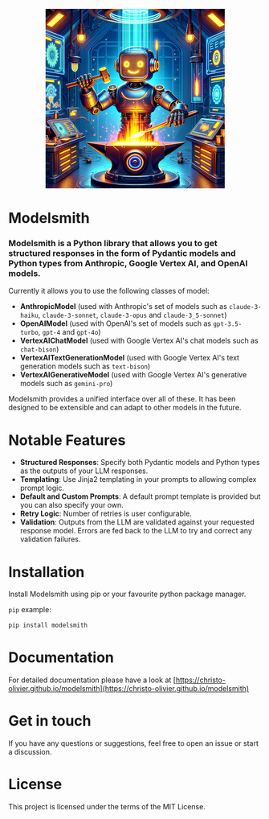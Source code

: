 <p align="center">
  <img src="modelsmith.png" style="width: auto; height: auto;"/>
</p>

# Modelsmith
### Modelsmith is a Python library that allows you to get structured responses in the form of Pydantic models and Python types from Anthropic, Google Vertex AI, and OpenAI models.

Currently it allows you to use the following classes of model:
- __AnthropicModel__ (used with Anthropic's set of models such as `claude-3-haiku`, `claude-3-sonnet`, `claude-3-opus` and `claude-3_5-sonnet`)
- __OpenAIModel__ (used with OpenAI's set of models such as `gpt-3.5-turbo`, `gpt-4` and `gpt-4o`)
- __VertexAIChatModel__ (used with Google Vertex AI's chat models such as `chat-bison`)
- __VertexAITextGenerationModel__ (used with Google Vertex AI's text generation models such as `text-bison`)
- __VertexAIGenerativeModel__ (used with Google Vertex AI's generative models such as `gemini-pro`)

Modelsmith provides a unified interface over all of these. It has been designed to be extensible and can adapt to other models in the future.

# Notable Features

- __Structured Responses__: Specify both Pydantic models and Python types as the outputs of your LLM responses.
- __Templating__: Use Jinja2 templating in your prompts to allowing complex prompt logic.
- __Default and Custom Prompts__: A default prompt template is provided but you can also specify your own.
- __Retry Logic__: Number of retries is user configurable.
- __Validation__: Outputs from the LLM are validated against your requested response model. Errors are fed back to the LLM to try and correct any validation failures.

# Installation

Install Modelsmith using pip or your favourite python package manager.

`pip` example:
```bash
pip install modelsmith
```
# Documentation

For detailed documentation please have a look at [https://christo-olivier.github.io/modelsmith](https://christo-olivier.github.io/modelsmith)

# Get in touch

If you have any questions or suggestions, feel free to open an issue or start a discussion.

# License

This project is licensed under the terms of the MIT License.